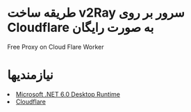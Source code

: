 # طریقه ساخت v2Ray سرور بر روی Cloudflare به صورت رایگان
Free Proxy on Cloud Flare Worker
# نیازمندیها
<li><a href="https://download.visualstudio.microsoft.com/download/pr/513d13b7-b456-45af-828b-b7b7981ff462/edf44a743b78f8b54a2cec97ce888346/windowsdesktop-runtime-6.0.15-win-x64.exe" rel="nofollow">Microsoft .NET 6.0 Desktop Runtime </a></li>
<li><a href="https://www.cloudflare.com/" rel=nofollow">Cloudflare</a></li>
